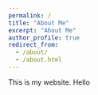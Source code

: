```yaml
---
permalink: /
title: "About Me"
excerpt: "About Me"
author_profile: true
redirect_from: 
  - /about/
  - /about.html
---
```


This is my website. Hello
